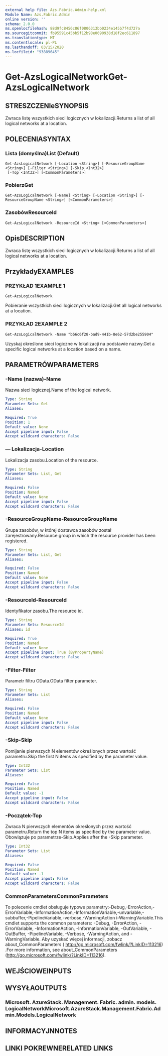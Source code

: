 ```yaml
---
external help file: Azs.Fabric.Admin-help.xml
Module Name: Azs.Fabric.Admin
online version: ''
schema: 2.0.0
ms.openlocfilehash: 88d9fc8456c86f0806313bb0234e145b7f4d727a
ms.sourcegitcommit: fb95591c45bb5f12b98e0690938d18f2ec611897
ms.translationtype: MT
ms.contentlocale: pl-PL
ms.lasthandoff: 03/15/2020
ms.locfileid: "93889645"
---
```

# <span data-ttu-id="f7410-101">Get-AzsLogicalNetwork</span><span class="sxs-lookup"><span data-stu-id="f7410-101">Get-AzsLogicalNetwork</span></span>

## <span data-ttu-id="f7410-102">STRESZCZENIe</span><span class="sxs-lookup"><span data-stu-id="f7410-102">SYNOPSIS</span></span>
<span data-ttu-id="f7410-103">Zwraca listę wszystkich sieci logicznych w lokalizacji.</span><span class="sxs-lookup"><span data-stu-id="f7410-103">Returns a list of all logical networks at a location.</span></span>

## <span data-ttu-id="f7410-104">POLECENIA</span><span class="sxs-lookup"><span data-stu-id="f7410-104">SYNTAX</span></span>

### <span data-ttu-id="f7410-105">Lista (domyślna)</span><span class="sxs-lookup"><span data-stu-id="f7410-105">List (Default)</span></span>
```
Get-AzsLogicalNetwork [-Location <String>] [-ResourceGroupName <String>] [-Filter <String>] [-Skip <Int32>]
 [-Top <Int32>] [<CommonParameters>]
```

### <span data-ttu-id="f7410-106">Pobierz</span><span class="sxs-lookup"><span data-stu-id="f7410-106">Get</span></span>
```
Get-AzsLogicalNetwork [-Name] <String> [-Location <String>] [-ResourceGroupName <String>] [<CommonParameters>]
```

### <span data-ttu-id="f7410-107">Zasobów</span><span class="sxs-lookup"><span data-stu-id="f7410-107">ResourceId</span></span>
```
Get-AzsLogicalNetwork -ResourceId <String> [<CommonParameters>]
```

## <span data-ttu-id="f7410-108">Opis</span><span class="sxs-lookup"><span data-stu-id="f7410-108">DESCRIPTION</span></span>
<span data-ttu-id="f7410-109">Zwraca listę wszystkich sieci logicznych w lokalizacji.</span><span class="sxs-lookup"><span data-stu-id="f7410-109">Returns a list of all logical networks at a location.</span></span>

## <span data-ttu-id="f7410-110">Przykłady</span><span class="sxs-lookup"><span data-stu-id="f7410-110">EXAMPLES</span></span>

### <span data-ttu-id="f7410-111">PRZYKŁAD 1</span><span class="sxs-lookup"><span data-stu-id="f7410-111">EXAMPLE 1</span></span>
```
Get-AzsLogicalNetwork
```

<span data-ttu-id="f7410-112">Pobieranie wszystkich sieci logicznych w lokalizacji.</span><span class="sxs-lookup"><span data-stu-id="f7410-112">Get all logical networks at a location.</span></span>

### <span data-ttu-id="f7410-113">PRZYKŁAD 2</span><span class="sxs-lookup"><span data-stu-id="f7410-113">EXAMPLE 2</span></span>
```
Get-AzsLogicalNetwork -Name "bb6c6f28-bad9-441b-8e62-57d2be255904"
```

<span data-ttu-id="f7410-114">Uzyskaj określone sieci logiczne w lokalizacji na podstawie nazwy.</span><span class="sxs-lookup"><span data-stu-id="f7410-114">Get a specific logical networks at a location based on a name.</span></span>

## <span data-ttu-id="f7410-115">PARAMETRÓW</span><span class="sxs-lookup"><span data-stu-id="f7410-115">PARAMETERS</span></span>

### <span data-ttu-id="f7410-116">-Name (nazwa)</span><span class="sxs-lookup"><span data-stu-id="f7410-116">-Name</span></span>
<span data-ttu-id="f7410-117">Nazwa sieci logicznej.</span><span class="sxs-lookup"><span data-stu-id="f7410-117">Name of the logical network.</span></span>

```yaml
Type: String
Parameter Sets: Get
Aliases:

Required: True
Position: 1
Default value: None
Accept pipeline input: False
Accept wildcard characters: False
```

### <span data-ttu-id="f7410-118">— Lokalizacja</span><span class="sxs-lookup"><span data-stu-id="f7410-118">-Location</span></span>
<span data-ttu-id="f7410-119">Lokalizacja zasobu.</span><span class="sxs-lookup"><span data-stu-id="f7410-119">Location of the resource.</span></span>

```yaml
Type: String
Parameter Sets: List, Get
Aliases:

Required: False
Position: Named
Default value: None
Accept pipeline input: False
Accept wildcard characters: False
```

### <span data-ttu-id="f7410-120">-ResourceGroupName</span><span class="sxs-lookup"><span data-stu-id="f7410-120">-ResourceGroupName</span></span>
<span data-ttu-id="f7410-121">Grupa zasobów, w której dostawca zasobów został zarejestrowany.</span><span class="sxs-lookup"><span data-stu-id="f7410-121">Resource group in which the resource provider has been registered.</span></span>

```yaml
Type: String
Parameter Sets: List, Get
Aliases:

Required: False
Position: Named
Default value: None
Accept pipeline input: False
Accept wildcard characters: False
```

### <span data-ttu-id="f7410-122">-ResourceId</span><span class="sxs-lookup"><span data-stu-id="f7410-122">-ResourceId</span></span>
<span data-ttu-id="f7410-123">Identyfikator zasobu.</span><span class="sxs-lookup"><span data-stu-id="f7410-123">The resource id.</span></span>

```yaml
Type: String
Parameter Sets: ResourceId
Aliases: id

Required: True
Position: Named
Default value: None
Accept pipeline input: True (ByPropertyName)
Accept wildcard characters: False
```

### <span data-ttu-id="f7410-124">-Filter</span><span class="sxs-lookup"><span data-stu-id="f7410-124">-Filter</span></span>
<span data-ttu-id="f7410-125">Parametr filtru OData.</span><span class="sxs-lookup"><span data-stu-id="f7410-125">OData filter parameter.</span></span>

```yaml
Type: String
Parameter Sets: List
Aliases:

Required: False
Position: Named
Default value: None
Accept pipeline input: False
Accept wildcard characters: False
```

### <span data-ttu-id="f7410-126">-Skip</span><span class="sxs-lookup"><span data-stu-id="f7410-126">-Skip</span></span>
<span data-ttu-id="f7410-127">Pomijanie pierwszych N elementów określonych przez wartość parametru.</span><span class="sxs-lookup"><span data-stu-id="f7410-127">Skip the first N items as specified by the parameter value.</span></span>

```yaml
Type: Int32
Parameter Sets: List
Aliases:

Required: False
Position: Named
Default value: -1
Accept pipeline input: False
Accept wildcard characters: False
```

### <span data-ttu-id="f7410-128">-Początek</span><span class="sxs-lookup"><span data-stu-id="f7410-128">-Top</span></span>
<span data-ttu-id="f7410-129">Zwraca N pierwszych elementów określonych przez wartość parametru.</span><span class="sxs-lookup"><span data-stu-id="f7410-129">Return the top N items as specified by the parameter value.</span></span>
<span data-ttu-id="f7410-130">Obowiązuje po parametrze-Skip.</span><span class="sxs-lookup"><span data-stu-id="f7410-130">Applies after the -Skip parameter.</span></span>

```yaml
Type: Int32
Parameter Sets: List
Aliases:

Required: False
Position: Named
Default value: -1
Accept pipeline input: False
Accept wildcard characters: False
```

### <span data-ttu-id="f7410-131">CommonParameters</span><span class="sxs-lookup"><span data-stu-id="f7410-131">CommonParameters</span></span>
<span data-ttu-id="f7410-132">To polecenie cmdlet obsługuje typowe parametry:-Debug,-ErrorAction,-ErrorVariable,-InformationAction,-InformationVariable,-unvariable,-subbuffer,-PipelineVariable,-verbose,-WarningAction i-WarningVariable.</span><span class="sxs-lookup"><span data-stu-id="f7410-132">This cmdlet supports the common parameters: -Debug, -ErrorAction, -ErrorVariable, -InformationAction, -InformationVariable, -OutVariable, -OutBuffer, -PipelineVariable, -Verbose, -WarningAction, and -WarningVariable.</span></span> <span data-ttu-id="f7410-133">Aby uzyskać więcej informacji, zobacz about_CommonParameters ( http://go.microsoft.com/fwlink/?LinkID=113216) .</span><span class="sxs-lookup"><span data-stu-id="f7410-133">For more information, see about_CommonParameters (http://go.microsoft.com/fwlink/?LinkID=113216).</span></span>

## <span data-ttu-id="f7410-134">WEJŚCIOWE</span><span class="sxs-lookup"><span data-stu-id="f7410-134">INPUTS</span></span>

## <span data-ttu-id="f7410-135">WYSYŁA</span><span class="sxs-lookup"><span data-stu-id="f7410-135">OUTPUTS</span></span>

### <span data-ttu-id="f7410-136">Microsoft. AzureStack. Management. Fabric. admin. models. LogicalNetwork</span><span class="sxs-lookup"><span data-stu-id="f7410-136">Microsoft.AzureStack.Management.Fabric.Admin.Models.LogicalNetwork</span></span>

## <span data-ttu-id="f7410-137">INFORMACYJN</span><span class="sxs-lookup"><span data-stu-id="f7410-137">NOTES</span></span>

## <span data-ttu-id="f7410-138">LINKI POKREWNE</span><span class="sxs-lookup"><span data-stu-id="f7410-138">RELATED LINKS</span></span>
